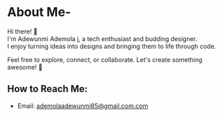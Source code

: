 # About Me-
Hi there! 👋  
I'm Adewunmi Ademola j, a tech enthusiast and budding designer.  
I enjoy turning ideas into designs and bringing them to life through code.

Feel free to explore, connect, or collaborate. Let's create something awesome! 🚀  

## How to Reach Me:
- Email: [ademolaadewunmi85@gmail.com.com](mailto:ademolaadewunmi85@gmail.com)
